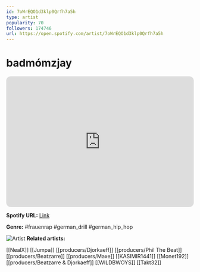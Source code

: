 ```yaml
---
id: 7oWrEQO1d3klp0Qrfh7a5h
type: artist
popularity: 70
followers: 174746
url: https://open.spotify.com/artist/7oWrEQO1d3klp0Qrfh7a5h
---
```

# badmómzjay

<iframe style="border-radius:12px" src="https://open.spotify.com/embed/artist/7oWrEQO1d3klp0Qrfh7a5h" width="100%" height="352" frameBorder="0" allowfullscreen="" allow="autoplay; clipboard-write; encrypted-media; fullscreen; picture-in-picture" loading="lazy"></iframe>

**Spotify URL:** [Link](https://open.spotify.com/artist/7oWrEQO1d3klp0Qrfh7a5h)

**Genre:**  #frauenrap #german_drill #german_hip_hop

![Artist](https://i.scdn.co/image/ab6761610000e5eb449288e5d868aa22987a3554)
**Related artists:**

[[NealX]]
[[Jumpa]]
[[producers/Djorkaeff]]
[[producers/Phil The Beat]]
[[producers/Beatzarre]]
[[producers/Maxe]]
[[KASIMIR1441]]
[[Monet192]]
[[producers/Beatzarre & Djorkaeff]]
[[WILDBWOYS]]
[[Takt32]]
